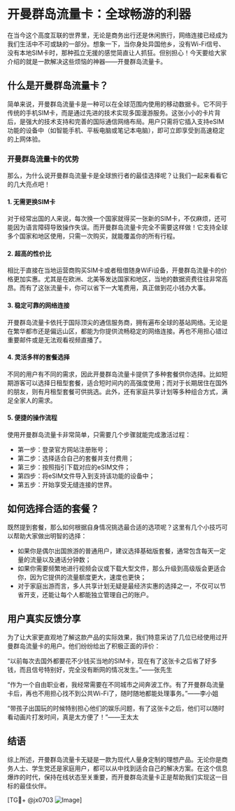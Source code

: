 # 开曼群岛流量卡：全球畅游的利器

在当今这个高度互联的世界里，无论是商务出行还是休闲旅行，网络连接已经成为我们生活中不可或缺的一部分。想象一下，当你身处异国他乡，没有Wi-Fi信号、没有本地SIM卡时，那种孤立无援的感觉简直让人抓狂。但别担心！今天要给大家介绍的就是一款解决这些烦恼的神器——开曼群岛流量卡。

## 什么是开曼群岛流量卡？

简单来说，开曼群岛流量卡是一种可以在全球范围内使用的移动数据卡。它不同于传统的手机SIM卡，而是通过先进的技术实现多国漫游服务。这张小小的卡片背后，是强大的技术支持和完善的国际通信网络布局。用户只需将它插入支持eSIM功能的设备中（如智能手机、平板电脑或笔记本电脑），即可立即享受到高速稳定的上网体验。

### 开曼群岛流量卡的优势

那么，为什么说开曼群岛流量卡是全球旅行者的最佳选择呢？让我们一起来看看它的几大亮点吧！

#### 1. **无需更换SIM卡**
   对于经常出国的人来说，每次换一个国家就得买一张新的SIM卡，不仅麻烦，还可能因为语言障碍导致操作失误。而开曼群岛流量卡完全不需要这样做！它支持全球多个国家和地区使用，只需一次购买，就能覆盖你的所有行程。

#### 2. **超高的性价比**
   相比于直接在当地运营商购买SIM卡或者租借随身WiFi设备，开曼群岛流量卡的价格更加实惠。尤其是在欧洲、北美等发达国家和地区，当地的数据资费往往非常高昂。而有了这张流量卡，你可以省下一大笔费用，真正做到花小钱办大事。

#### 3. **稳定可靠的网络连接**
   开曼群岛流量卡依托于国际顶尖的通信服务商，拥有遍布全球的基站网络。无论是在繁华都市还是偏远山区，都能为你提供流畅稳定的网络连接。再也不用担心错过重要邮件或是无法观看视频直播了。

#### 4. **灵活多样的套餐选择**
   不同的用户有不同的需求，因此开曼群岛流量卡提供了多种套餐供你选择。比如短期游客可以选择日租型套餐，适合短时间内的高强度使用；而对于长期居住在国外的朋友，则有月租型套餐可供挑选。此外，还有家庭共享计划等多种组合方式，满足全家人的需求。

#### 5. **便捷的操作流程**
   使用开曼群岛流量卡非常简单，只需要几个步骤就能完成激活过程：
   - 第一步：登录官方网站注册账号；
   - 第二步：选择适合自己的套餐并支付费用；
   - 第三步：按照指引下载对应的eSIM文件；
   - 第四步：将eSIM文件导入到支持该功能的设备中；
   - 第五步：开始享受无缝连接的世界。

## 如何选择合适的套餐？

既然提到套餐，那么如何根据自身情况挑选最合适的选项呢？这里有几个小技巧可以帮助大家做出明智的选择：

- 如果你是偶尔出国旅游的普通用户，建议选择基础版套餐，通常包含每天一定量的流量以及通话分钟数；
- 如果你需要频繁地进行视频会议或下载大型文件，那么升级到高级版会更适合你，因为它提供的流量额度更大，速度也更快；
- 对于家庭出游而言，多人共享计划无疑是最经济实惠的选择之一，不仅可以节省开支，还能让每个人都能独立管理自己的账户。

## 用户真实反馈分享

为了让大家更直观地了解这款产品的实际效果，我们特意采访了几位已经使用过开曼群岛流量卡的用户。他们纷纷给出了积极正面的评价：

“以前每次去国外都要花不少钱买当地的SIM卡，现在有了这张卡之后省了好多钱，而且信号特别好，完全没有断网的情况发生。”——张先生

“作为一个自由职业者，我经常需要在不同城市之间奔波工作。有了开曼群岛流量卡后，再也不用担心找不到公共Wi-Fi了，随时随地都能处理事务。”——李小姐

“带孩子出国玩的时候特别担心他们的娱乐问题，有了这张卡之后，他们可以随时看动画片打发时间，真是太方便了！”——王太太

## 结语

综上所述，开曼群岛流量卡无疑是一款为现代人量身定制的理想产品。无论你是商务人士、学生党还是家庭用户，都可以从中找到适合自己的解决方案。在这个信息爆炸的时代，保持在线状态至关重要，而开曼群岛流量卡正是帮助我们实现这一目标的最佳伙伴。

[TG💪+ @jx0703 ![Image](https://github.com/user-attachments/assets/dbca1d08-cadb-493c-b0ec-ad6f7a83f270)]